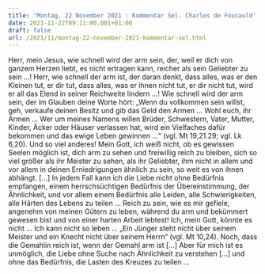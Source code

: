 ```yaml
---
title: 'Montag, 22 November 2021 : Kommentar Sel. Charles de Foucauld'
date: 2021-11-22T09:11:00.001+01:00
draft: false
url: /2021/11/montag-22-november-2021-kommentar-sel.html
---
```


Herr, mein Jesus, wie schnell wird der arm sein, der, weil er dich von ganzem Herzen liebt, es nicht ertragen kann, reicher als sein Geliebter zu sein …! Herr, wie schnell der arm ist, der daran denkt, dass alles, was er den Kleinen tut, er dir tut, dass alles, was er ihnen nicht tut, er dir nicht tut, wird er all das Elend in seiner Reichweite lindern …! Wie schnell wird der arm sein, der im Glauben deine Worte hört: „Wenn du vollkommen sein willst, geh, verkaufe deinen Besitz und gib das Geld den Armen … Wohl euch, ihr Armen … Wer um meines Namens willen Brüder, Schwestern, Vater, Mutter, Kinder, Äcker oder Häuser verlassen hat, wird ein Vielfaches dafür bekommen und das ewige Leben gewinnen …“ (vgl. Mt 19,21.29; vgl. Lk 6,20). Und so viel anderes! Mein Gott, ich weiß nicht, ob es gewissen Seelen möglich ist, dich arm zu sehen und freiwillig reich zu bleiben, sich so viel größer als ihr Meister zu sehen, als ihr Geliebter, ihm nicht in allem und vor allem in deinen Erniedrigungen ähnlich zu sein, so weit es von ihnen abhängt. \[…\] In jedem Fall kann ich die Liebe nicht ohne Bedürfnis empfangen, einem herrschsüchtigen Bedürfnis der Übereinstimmung, der Ähnlichkeit, und vor allem einem Bedürfnis alle Leiden, alle Schwierigkeiten, alle Härten des Lebens zu teilen … Reich zu sein, wie es mir gefiele, angenehm von meinen Gütern zu leben, während du arm und bekümmert gewesen bist und von einer harten Arbeit lebtest! Ich, mein Gott, könnte es nicht … Ich kann nicht so leben … „Ein Jünger steht nicht über seinem Meister und ein Knecht nicht über seinem Herrn“ (vgl. Mt 10,24). Noch, dass die Gemahlin reich ist, wenn der Gemahl arm ist \[…\] Aber für mich ist es unmöglich, die Liebe ohne Suche nach Ähnlichkeit zu verstehen \[…\] und ohne das Bedürfnis, die Lasten des Kreuzes zu teilen …